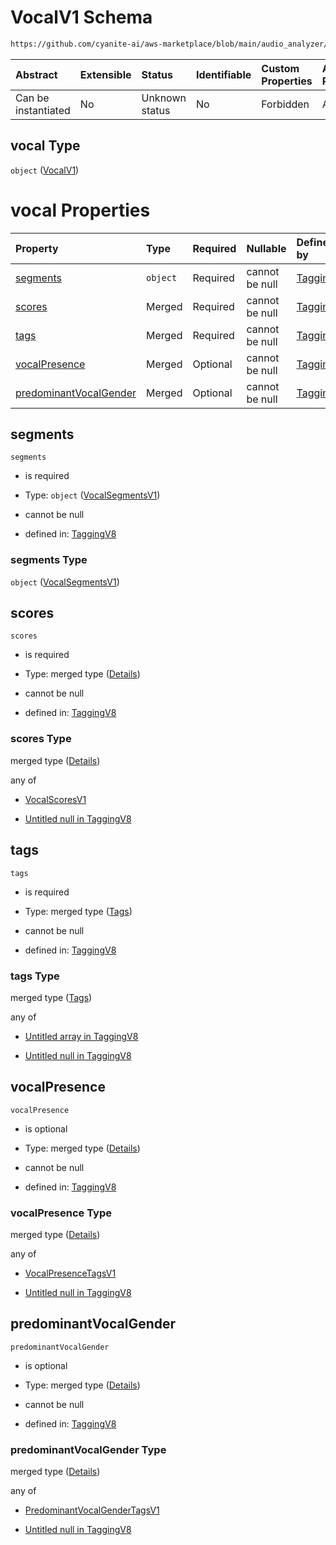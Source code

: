 # VocalV1 Schema

```txt
https://github.com/cyanite-ai/aws-marketplace/blob/main/audio_analyzer/schemes/marketplace_v1/schema/TaggingV8.schema.json#/properties/vocal
```



| Abstract            | Extensible | Status         | Identifiable | Custom Properties | Additional Properties | Access Restrictions | Defined In                                                                     |
| :------------------ | :--------- | :------------- | :----------- | :---------------- | :-------------------- | :------------------ | :----------------------------------------------------------------------------- |
| Can be instantiated | No         | Unknown status | No           | Forbidden         | Allowed               | none                | [TaggingV8.schema.json\*](../out/TaggingV8.schema.json "open original schema") |

## vocal Type

`object` ([VocalV1](taggingv8-defs-vocalv1.md))

# vocal Properties

| Property                                          | Type     | Required | Nullable       | Defined by                                                                                                                                                                                                                                             |
| :------------------------------------------------ | :------- | :------- | :------------- | :----------------------------------------------------------------------------------------------------------------------------------------------------------------------------------------------------------------------------------------------------- |
| [segments](#segments)                             | `object` | Required | cannot be null | [TaggingV8](taggingv8-defs-vocalsegmentsv1.md "https://github.com/cyanite-ai/aws-marketplace/blob/main/audio_analyzer/schemes/marketplace_v1/schema/TaggingV8.schema.json#/$defs/VocalV1/properties/segments")                                         |
| [scores](#scores)                                 | Merged   | Required | cannot be null | [TaggingV8](taggingv8-defs-vocalv1-properties-scores.md "https://github.com/cyanite-ai/aws-marketplace/blob/main/audio_analyzer/schemes/marketplace_v1/schema/TaggingV8.schema.json#/$defs/VocalV1/properties/scores")                                 |
| [tags](#tags)                                     | Merged   | Required | cannot be null | [TaggingV8](taggingv8-defs-vocalv1-properties-tags.md "https://github.com/cyanite-ai/aws-marketplace/blob/main/audio_analyzer/schemes/marketplace_v1/schema/TaggingV8.schema.json#/$defs/VocalV1/properties/tags")                                     |
| [vocalPresence](#vocalpresence)                   | Merged   | Optional | cannot be null | [TaggingV8](taggingv8-defs-vocalv1-properties-vocalpresence.md "https://github.com/cyanite-ai/aws-marketplace/blob/main/audio_analyzer/schemes/marketplace_v1/schema/TaggingV8.schema.json#/$defs/VocalV1/properties/vocalPresence")                   |
| [predominantVocalGender](#predominantvocalgender) | Merged   | Optional | cannot be null | [TaggingV8](taggingv8-defs-vocalv1-properties-predominantvocalgender.md "https://github.com/cyanite-ai/aws-marketplace/blob/main/audio_analyzer/schemes/marketplace_v1/schema/TaggingV8.schema.json#/$defs/VocalV1/properties/predominantVocalGender") |

## segments



`segments`

* is required

* Type: `object` ([VocalSegmentsV1](taggingv8-defs-vocalsegmentsv1.md))

* cannot be null

* defined in: [TaggingV8](taggingv8-defs-vocalsegmentsv1.md "https://github.com/cyanite-ai/aws-marketplace/blob/main/audio_analyzer/schemes/marketplace_v1/schema/TaggingV8.schema.json#/$defs/VocalV1/properties/segments")

### segments Type

`object` ([VocalSegmentsV1](taggingv8-defs-vocalsegmentsv1.md))

## scores



`scores`

* is required

* Type: merged type ([Details](taggingv8-defs-vocalv1-properties-scores.md))

* cannot be null

* defined in: [TaggingV8](taggingv8-defs-vocalv1-properties-scores.md "https://github.com/cyanite-ai/aws-marketplace/blob/main/audio_analyzer/schemes/marketplace_v1/schema/TaggingV8.schema.json#/$defs/VocalV1/properties/scores")

### scores Type

merged type ([Details](taggingv8-defs-vocalv1-properties-scores.md))

any of

* [VocalScoresV1](taggingv8-defs-vocalscoresv1.md "check type definition")

* [Untitled null in TaggingV8](taggingv8-defs-vocalv1-properties-scores-anyof-1.md "check type definition")

## tags



`tags`

* is required

* Type: merged type ([Tags](taggingv8-defs-vocalv1-properties-tags.md))

* cannot be null

* defined in: [TaggingV8](taggingv8-defs-vocalv1-properties-tags.md "https://github.com/cyanite-ai/aws-marketplace/blob/main/audio_analyzer/schemes/marketplace_v1/schema/TaggingV8.schema.json#/$defs/VocalV1/properties/tags")

### tags Type

merged type ([Tags](taggingv8-defs-vocalv1-properties-tags.md))

any of

* [Untitled array in TaggingV8](taggingv8-defs-vocalv1-properties-tags-anyof-0.md "check type definition")

* [Untitled null in TaggingV8](taggingv8-defs-vocalv1-properties-tags-anyof-1.md "check type definition")

## vocalPresence



`vocalPresence`

* is optional

* Type: merged type ([Details](taggingv8-defs-vocalv1-properties-vocalpresence.md))

* cannot be null

* defined in: [TaggingV8](taggingv8-defs-vocalv1-properties-vocalpresence.md "https://github.com/cyanite-ai/aws-marketplace/blob/main/audio_analyzer/schemes/marketplace_v1/schema/TaggingV8.schema.json#/$defs/VocalV1/properties/vocalPresence")

### vocalPresence Type

merged type ([Details](taggingv8-defs-vocalv1-properties-vocalpresence.md))

any of

* [VocalPresenceTagsV1](taggingv8-defs-vocalpresencetagsv1.md "check type definition")

* [Untitled null in TaggingV8](taggingv8-defs-vocalv1-properties-vocalpresence-anyof-1.md "check type definition")

## predominantVocalGender



`predominantVocalGender`

* is optional

* Type: merged type ([Details](taggingv8-defs-vocalv1-properties-predominantvocalgender.md))

* cannot be null

* defined in: [TaggingV8](taggingv8-defs-vocalv1-properties-predominantvocalgender.md "https://github.com/cyanite-ai/aws-marketplace/blob/main/audio_analyzer/schemes/marketplace_v1/schema/TaggingV8.schema.json#/$defs/VocalV1/properties/predominantVocalGender")

### predominantVocalGender Type

merged type ([Details](taggingv8-defs-vocalv1-properties-predominantvocalgender.md))

any of

* [PredominantVocalGenderTagsV1](taggingv8-defs-predominantvocalgendertagsv1.md "check type definition")

* [Untitled null in TaggingV8](taggingv8-defs-vocalv1-properties-predominantvocalgender-anyof-1.md "check type definition")
